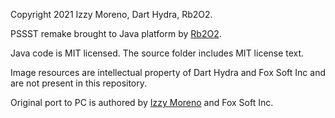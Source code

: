 Copyright 2021 Izzy Moreno, Dart Hydra, Rb2O2.

PSSST remake brought to Java platform by [Rb2O2](https://github.com/rb2o2/).

Java code is MIT licensed. The source folder includes MIT license text.

Image resources are intellectual property of Dart Hydra and Fox Soft Inc and are not present in this repository.

Original port to PC is authored by [Izzy Moreno](https://github.com/izzymoreno/) and Fox Soft Inc.
